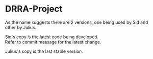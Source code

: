 # DRRA-Project

As the name suggests there are 2 versions, one being used by Sid and other by Julius.  

Sid's copy is the latest code being developed.   
Refer to commit message for the latest change.

Julius's copy is the last stable version.
